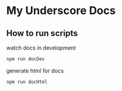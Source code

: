 # My Underscore Docs

## How to run scripts

watch docs in development
```bash
npm run docDev 
```

generate html for docs
```bash
npm run docHtml
```